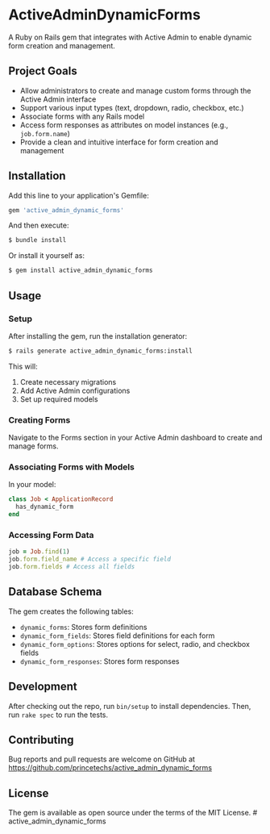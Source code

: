 # ActiveAdminDynamicForms

A Ruby on Rails gem that integrates with Active Admin to enable dynamic form creation and management.

## Project Goals

- Allow administrators to create and manage custom forms through the Active Admin interface
- Support various input types (text, dropdown, radio, checkbox, etc.)
- Associate forms with any Rails model
- Access form responses as attributes on model instances (e.g., `job.form.name`)
- Provide a clean and intuitive interface for form creation and management

## Installation

Add this line to your application's Gemfile:

```ruby
gem 'active_admin_dynamic_forms'
```

And then execute:

```bash
$ bundle install
```

Or install it yourself as:

```bash
$ gem install active_admin_dynamic_forms
```

## Usage

### Setup

After installing the gem, run the installation generator:

```bash
$ rails generate active_admin_dynamic_forms:install
```

This will:
1. Create necessary migrations
2. Add Active Admin configurations
3. Set up required models

### Creating Forms

Navigate to the Forms section in your Active Admin dashboard to create and manage forms.

### Associating Forms with Models

In your model:

```ruby
class Job < ApplicationRecord
  has_dynamic_form
end
```

### Accessing Form Data

```ruby
job = Job.find(1)
job.form.field_name # Access a specific field
job.form.fields # Access all fields
```

## Database Schema

The gem creates the following tables:

- `dynamic_forms`: Stores form definitions
- `dynamic_form_fields`: Stores field definitions for each form
- `dynamic_form_options`: Stores options for select, radio, and checkbox fields
- `dynamic_form_responses`: Stores form responses

## Development

After checking out the repo, run `bin/setup` to install dependencies. Then, run `rake spec` to run the tests.

## Contributing

Bug reports and pull requests are welcome on GitHub at https://github.com/princetechs/active_admin_dynamic_forms

## License

The gem is available as open source under the terms of the MIT License. # active_admin_dynamic_forms
